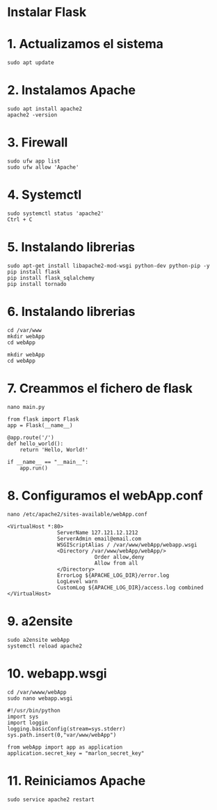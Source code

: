 # Instalar Flask

# 1. Actualizamos el sistema 
```  
sudo apt update
``` 

# 2. Instalamos Apache
```  
sudo apt install apache2
apache2 -version
``` 

# 3. Firewall
```  
sudo ufw app list
sudo ufw allow 'Apache'
``` 

# 4. Systemctl
```  
sudo systemctl status 'apache2'
Ctrl + C
``` 

# 5. Instalando librerias
```  
sudo apt-get install libapache2-mod-wsgi python-dev python-pip -y
pip install flask
pip install flask_sqlalchemy
pip install tornado
``` 

# 6. Instalando librerias
```  
cd /var/www
mkdir webApp
cd webApp

mkdir webApp
cd webApp
``` 

# 7. Creammos el fichero de flask
```  
nano main.py
```  

```  
from flask import Flask
app = Flask(__name__)

@app.route('/')
def hello_world():
    return 'Hello, World!'
    
if __name__ == "__main__":
    app.run()
``` 

# 8. Configuramos el webApp.conf
```  
nano /etc/apache2/sites-available/webApp.conf
```  
```  
<VirtualHost *:80>
                ServerName 127.121.12.1212
                ServerAdmin email@email.com
                WSGIScriptAlias / /var/www/webApp/webapp.wsgi
                <Directory /var/www/webApp/webApp/>
                            Order allow,deny
                            Allow from all
                </Directory>
                ErrorLog ${APACHE_LOG_DIR}/error.log
                LogLevel warn
                CustomLog ${APACHE_LOG_DIR}/access.log combined
</VirtualHost>
```
# 9. a2ensite
```
sudo a2ensite webApp
systemctl reload apache2
```

# 10. webapp.wsgi
```
cd /var/wwww/webApp
sudo nano webapp.wsgi
```

```
#!/usr/bin/python
import sys
import loggin
logging.basicConfig(stream=sys.stderr)
sys.path.insert(0,"var/www/webApp")

from webApp import app as application
application.secret_key = "marlon_secret_key"
```

# 11. Reiniciamos Apache
```
sudo service apache2 restart
```









